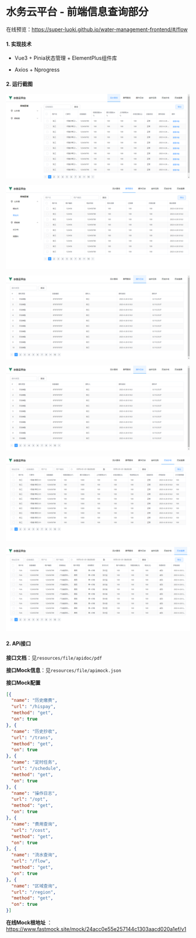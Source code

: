 # 水务云平台 - 前端信息查询部分
在线预览：https://super-luoki.github.io/water-management-frontend/#/flow

#### 1. 实现技术

* Vue3 + Pinia状态管理 + ElementPlus组件库

* Axios + Nprogress

#### 2. 运行截图

![0](./resources/images/0.png)

![1](./resources/images/1.png)

![2](./resources/images/2.png)

![3](./resources/images/3.png)

![4](./resources/images/4.png)

![5](./resources/images/5.png)

#### 2. APi接口

**接口文档**：见`resources/file/apidoc/pdf`

**接口Mock信息**：见`resources/file/apimock.json`

**接口Mock配置**

```json
[{
  "name": "历史缴费",
  "url": "/hispay",
  "method": "get",
  "on": true
}, {
  "name": "历史抄收",
  "url": "/trans",
  "method": "get",
  "on": true
}, {
  "name": "定时任务",
  "url": "/schedule",
  "method": "get",
  "on": true
}, {
  "name": "操作日志",
  "url": "/opt",
  "method": "get",
  "on": true
}, {
  "name": "费用查询",
  "url": "/cost",
  "method": "get",
  "on": true
}, {
  "name": "流水查询",
  "url": "/flow",
  "method": "get",
  "on": true
}, {
  "name": "区域查询",
  "url": "/region",
  "method": "get",
  "on": true
}]
```

**在线Mock根地址** ： https://www.fastmock.site/mock/24acc0e55e257144c1303aacd020a1ef/v1
